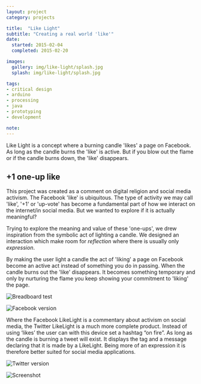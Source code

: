 ```yaml
---
layout: project
category: projects

title:  "Like Light"
subtitle: "Creating a real world 'like'"
date:
  started: 2015-02-04
  completed: 2015-02-20

images:
  gallery: img/like-light/splash.jpg
  splash: img/like-light/splash.jpg

tags:
- critical design
- arduino
- processing
- java
- prototyping
- development

note:
---
```


Like Light is a concept where a burning candle 'likes' a page on Facebook. As long as the candle burns the 'like' is active. But if you blow out the flame or if the candle burns down, the 'like' disappears.
<!--more-->

## +1 one-up like

This project was created as a comment on digital religion and social media activism. The Facebook 'like' is ubiquitous. The type of activity we may call 'like', '+1' or 'up-vote' has become a fundamental part of how we interact on the internet/in social media. But we wanted to explore if it is actually meaningful?

Trying to explore the meaning and value of these 'one-ups', we drew inspiration from the symbolic act of lighting a candle. We designed an interaction which make room for *reflection* where there is usually only *expression*.

By making the user light a candle the act of 'liking' a page on Facebook become an active act instead of something you do in passing. When the candle burns out the 'like' disappears. It becomes something temporary and only by nurturing the flame you keep showing your commitment to 'liking' the page.

![Breadboard test](../../../../img/like-light/breadboard.jpg "Breadboard test")

![Facebook version](../../../../img/like-light/candle-fb.jpg "Facebook version of candle")

Where the Facebook LikeLight is a commentary about activism on social media, the Twitter LikeLight is a much more complete product. Instead of using ‘likes’ the user can with this device set a hashtag “on fire”. As long as the candle is burning a tweet will exist. It displays the tag and a message declaring that it is made by a LikeLight. Being more of an expression it is therefore better suited for social media applications.

![Twitter version](../../../../img/like-light/candle-tw.jpg "Twitter version of candle")

![Screenshot](../../../../img/like-light/screenshot.jpg "Screenshot of Twitter candle in action")
